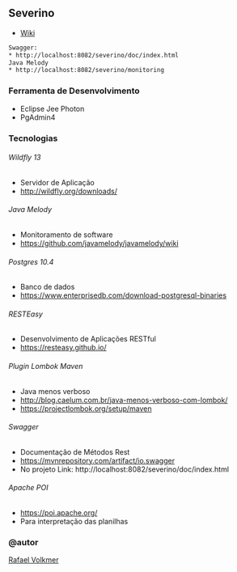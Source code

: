## Severino 
* [Wiki](https://github.com/Antbridge/severino-docs/wiki)

```bash
Swagger:
* http://localhost:8082/severino/doc/index.html
Java Melody
* http://localhost:8082/severino/monitoring
```

### Ferramenta de Desenvolvimento
* Eclipse Jee Photon
* PgAdmin4

### Tecnologias
###### Wildfly 13
* Servidor de Aplicação
* http://wildfly.org/downloads/

###### Java Melody
* Monitoramento de software
* https://github.com/javamelody/javamelody/wiki

###### Postgres 10.4
* Banco de dados
* https://www.enterprisedb.com/download-postgresql-binaries

###### RESTEasy
* Desenvolvimento de Aplicações RESTful
* https://resteasy.github.io/

###### Plugin Lombok Maven
* Java menos verboso
* http://blog.caelum.com.br/java-menos-verboso-com-lombok/
* https://projectlombok.org/setup/maven

###### Swagger
* Documentação de Métodos Rest
* https://mvnrepository.com/artifact/io.swagger
* No projeto Link: http://localhost:8082/severino/doc/index.html

###### Apache POI
* https://poi.apache.org/
* Para interpretação das planilhas
  
### @autor
[Rafael Volkmer](https://github.com/volkmerrafael)

